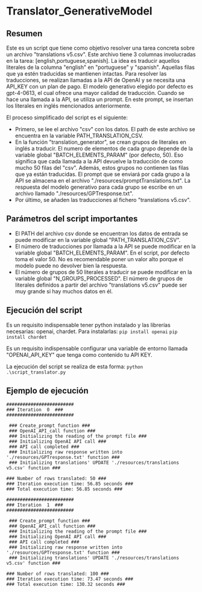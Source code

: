 # Translator_GenerativeModel

## Resumen
Este es un script que tiene como objetivo resolver una tarea concreta sobre un archivo "translations v5.csv". Este archivo tiene 3 columnas involucradas en la tarea: [english,portuguese,spanish].
La idea es traducir aquellos literales de la columna "english" en "portuguese" y "spanish". Aquellas filas que ya estén traducidas se mantienen intactas.
Para resolver las traducciones, se realizan llamadas a la API de OpenAI y se necesita una API_KEY con un plan de pago. El modelo generativo elegido por defecto es gpt-4-0613, el cual ofrece una mayor calidad de traducción. 
Cuando se hace una llamada a la API, se utiliza un prompt. En este prompt, se insertan los literales en inglés mencionados anteriormente. 

El proceso simplificado del script es el siguiente:
* Primero, se lee el archivo "csv" con los datos. El path de este archivo se encuentra en la variable PATH_TRANSLATION_CSV.
* En la función "translation_generator", se crean grupos de literales en inglés a traducir. El numero de elementos de cada grupo depende de la variable global "BATCH_ELEMENTS_PARAM" (por defecto, 50).
  Eso significa que cada llamada a la API devuelve la traducción de como mucho 50 filas del "csv". Además, estos grupos no contienen las filas que ya están traducidas.
  El prompt que se enviará por cada grupo a la API se almacena en el archivo "./resources/promptTranslations.txt".
  La respuesta del modelo generativo para cada grupo se escribe en un archivo llamado "./resources/GPTresponse.txt".
* Por último, se añaden las traducciones al fichero "translations v5.csv".

## Parámetros del script importantes
- El PATH del archivo csv donde se encuentran los datos de entrada se puede modificar en la variable global "PATH_TRANSLATION_CSV".
- El número de traducciones por llamada a la API se puede modificar en la variable global "BATCH_ELEMENTS_PARAM". En el script, por defecto toma el valor 50. No es recomendable poner un valor alto porque el modelo puede no devolver bien la respuesta.
- El número de grupos de 50 literales a traducir se puede modificar en la variable global "N_GROUPS_PROCESSED". El número de grupos de literales definidos a partir del archivo "translations v5.csv" puede ser muy grande si hay muchos datos en él.

## Ejecución del script
Es un requisito indispensable tener python instalado y las librerías necesarias: openai, chardet. 
Para instalarlas:
`pip install openai`
`pip install chardet`

Es un requisito indispensable configurar una variable de entorno llamada "OPENAI_API_KEY" que tenga como contenido tu API KEY.

La ejecución del script se realiza de esta forma: `python .\script_translator.py`

## Ejemplo de ejecución  
    #########################  
    ### Iteration  0  ###  
    #########################  
  
     ### Create_prompt function ###  
     ### OpenAI_API_call function ###  
     ### Initializing the reading of the prompt file ###  
     ### Initializing OpenAI API call ###  
     ### API call completed ###  
     ### Initializing raw response written into './resources/GPTresponse.txt' function ###  
     ### Initializing translations' UPDATE './resources/translations v5.csv' function ###  

    ### Number of rows translated: 50 ###  
    ### Iteration execution time: 56.85 seconds ###  
    ### Total execution time: 56.85 seconds ###  

    #########################  
    ### Iteration  1  ###  
    #########################  

     ### Create_prompt function ###  
     ### OpenAI_API_call function ###  
     ### Initializing the reading of the prompt file ###  
     ### Initializing OpenAI API call ###  
     ### API call completed ###  
     ### Initializing raw response written into './resources/GPTresponse.txt' function ###  
     ### Initializing translations' UPDATE './resources/translations v5.csv' function ###  
    
    ### Number of rows translated: 100 ###  
    ### Iteration execution time: 73.47 seconds ###  
    ### Total execution time: 130.32 seconds ###  

